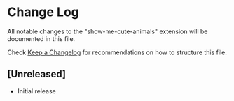 # Change Log

All notable changes to the "show-me-cute-animals" extension will be documented in this file.

Check [Keep a Changelog](http://keepachangelog.com/) for recommendations on how to structure this file.

## [Unreleased]

- Initial release